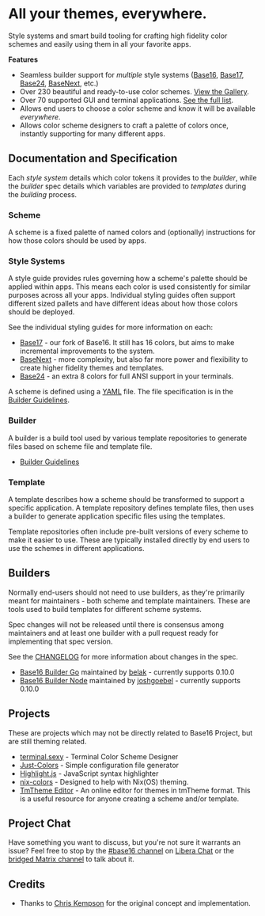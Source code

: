# All your themes, everywhere.

Style systems and smart build tooling for crafting high fidelity color schemes and easily using them in all your favorite apps.


**Features**

- Seamless builder support for _multiple_ style systems ([Base16](https://github.com/chriskempson/base16), [Base17](https://github.com/base16-project/base17), [Base24](https://github.com/Base24/base24/), [BaseNext](https://github.com/base16-project/basenext), etc.)
- Over 230 beautiful and ready-to-use color schemes. [View the Gallery](https://base16-project.github.io/base16-gallery).
- Over 70 supported GUI and terminal applications. [See the full list](#supported-applications).
- Allows end users to choose a color scheme and know it will be available _everywhere_.
- Allows color scheme designers to craft a palette of colors once, instantly supporting for many different apps.


## Documentation and Specification

Each _style system_ details which color tokens it provides to the _builder_, while the _builder_ spec details which variables are provided to _templates_ during the _building_ process.


### Scheme

A scheme is a fixed palette of named colors and (optionally) instructions for how those colors should be used by apps.


### Style Systems

A style guide provides rules governing how a scheme's palette should be applied within apps.  This means each color is used consistently for similar purposes across all your apps.  Individual styling guides often support different sized pallets and have different ideas about how those colors should be deployed.

See the individual styling guides for more information on each:

- [Base17](https://github.com/base16-project/base17) - our fork of Base16. It still has 16 colors, but aims to make incremental improvements to the system.
- [BaseNext](https://github.com/base16-project/basenext) - more complexity, but also far more power and flexibility to create higher fidelity themes and templates.
- [Base24](https://github.com/Base24/base24/blob/master/styling.md) - an extra 8 colors for full ANSI support in your terminals.

A scheme is defined using a [YAML](https://yaml.org/) file. The file specification is in the [Builder Guidelines](/builder.md#schemes-repository).


### Builder

A builder is a build tool used by various template repositories to generate files based on scheme file and template file.

- [Builder Guidelines](/builder.md)


### Template

A template describes how a scheme should be transformed to support a specific application.  A template repository defines template files, then uses a builder to generate application specific files using the templates.

Template repositories often include pre-built versions of every scheme to make it easier to use. These are typically installed directly by end users to use the schemes in different applications.


## Builders

Normally end-users should not need to use builders, as they're primarily meant for maintainers - both scheme and template maintainers. These are tools used to build templates for different scheme systems.

Spec changes will not be released until there is consensus among maintainers and at least one builder with a pull request ready for implementing that spec version.

See the [CHANGELOG](/CHANGELOG.md) for more information about changes in the
spec.

* [Base16 Builder Go](https://github.com/base16-project/base16-builder-go) maintained by [belak](https://github.com/belak) - currently supports 0.10.0
* [Base16 Builder Node](https://github.com/base16-project/base16-builder-node) maintained by [joshgoebel](https://github.com/joshgoebel) - currently supports 0.10.0


## Projects

These are projects which may not be directly related to Base16 Project, but are still theming related.

* [terminal.sexy](https://terminal.sexy) - Terminal Color Scheme Designer
* [Just-Colors](https://github.com/andreyvpng/just-colors) - Simple configuration file generator
* [Highlight.js](https://highlightjs.org) - JavaScript syntax highlighter
* [nix-colors](https://github.com/Misterio77/nix-colors) - Designed to help with Nix(OS) theming.
* [TmTheme Editor](http://tmtheme-editor.herokuapp.com) - An online editor for themes in tmTheme format. This is a useful resource for anyone creating a scheme and/or template.


## Project Chat

Have something you want to discuss, but you're not sure it warrants an issue? Feel free to stop by the [#base16 channel](https://web.libera.chat/#base16) on [Libera Chat](https://libera.chat/) or the [bridged Matrix channel](https://matrix.to/#/#base16:libera.chat) to talk about it.


## Credits

- Thanks to [Chris Kempson](https://github.com/chriskempson) for the original concept and implementation.

